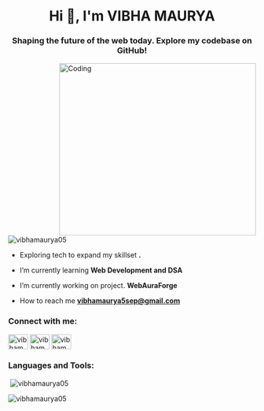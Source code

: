 <h1 align="center">Hi 👋, I'm VIBHA MAURYA</h1>
<h3 align="center">Shaping the future of the web today. Explore my codebase on GitHub!</h3>

<img align="right" alt="Coding" height ="350" width="400" src="[gif.gif](https://i.pinimg.com/originals/e4/92/66/e49266b020eb9e125f4bc87503414444.gif)">


<p align="left"> <img src="https://komarev.com/ghpvc/?username=vibhamaurya05&label=Profile%20views&color=0e75b6&style=flat" alt="vibhamaurya05" /> </p>

*  Exploring tech to expand my skillset **.**

*  I’m currently learning **Web Development and DSA**

*  I’m currently working on project. **WebAuraForge**

*  How to reach me **vibhamaurya5sep@gmail.com**

<h3 align="left">Connect with me:</h3>
<p align="left">
<a href="https://twitter.com/vibhamaurya20" target="blank"><img align="center" src="https://raw.githubusercontent.com/rahuldkjain/github-profile-readme-generator/master/src/images/icons/Social/twitter.svg" alt="vibhamaurya20" height="30" width="40" /></a>
<a href="https://linkedin.com/in/vibhamaurya05" target="blank"><img align="center" src="https://raw.githubusercontent.com/rahuldkjain/github-profile-readme-generator/master/src/images/icons/Social/linked-in-alt.svg" alt="vibhamaurya05" height="30" width="40" /></a>
<a href="https://instagram.com/vibhamaurya_05" target="blank"><img align="center" src="https://raw.githubusercontent.com/rahuldkjain/github-profile-readme-generator/master/src/images/icons/Social/instagram.svg" alt="vibhamaurya_05" height="30" width="40" /></a>
</p>

<h3 align="left">Languages and Tools:</h3>

<p>&nbsp;<img align="center" src="https://github-readme-stats.vercel.app/api?username=vibhamaurya05&show_icons=true&locale=en" alt="vibhamaurya05" /></p>

<p><img align="center" src="https://github-readme-streak-stats.herokuapp.com/?user=vibhamaurya05&" alt="vibhamaurya05" /></p>
